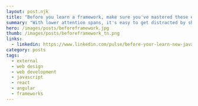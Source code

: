```yaml
---
layout: post.njk
title: "Before you learn a framework, make sure you've mastered these essential techniques"
summary: "With lower attention spans, it's easy to get distracted by shiny new frameworks like React, AngularJS and others. Before you spend your valuable time on those frameworks, make sure you understand these essential JavaScript techniques."
hero: /images/posts/beforeframework.jpg
thumb: /images/posts/beforeframework_tn.png
links:
  - linkedin: https://www.linkedin.com/pulse/before-your-learn-new-javascript-framework-make-sure-youve-ray
category: posts
tags:
  - external
  - web design
  - web development
  - javascript
  - react
  - angular
  - frameworks
---
```


